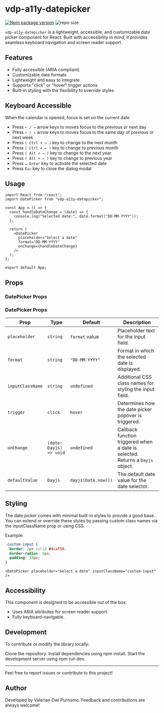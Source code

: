 # vdp-a11y-datepicker

[![Npm package version](https://badgen.net/npm/v/vdp-a11y-datepicker)](https://npmjs.com/package/vdp-a11y-datepicker)
![repo size](https://img.shields.io/github/repo-size/valeriandwi/a11y-datepicker)

`vdp-a11y-datepicker` is a lightweight, accessible, and customizable date picker component for React. Built with accessibility in mind, it provides seamless keyboard navigation and screen reader support.

## Features

- Fully accessible (ARIA compliant)
- Customizable date formats
- Lightweight and easy to integrate
- Supports "click" or "hover" trigger actions
- Built-in styling with the flexibility to override styles

## Keyboard Accessible

When the calendar is opened, focus is set on the current date

- Press `← / →` arrow keys to moves focus to the previous or next day
- Press `↑ / ↓` arrow keys to moves focus to the same day of previous or next week
- Press `( Ctrl + → )` key to change to the next month
- Press `( Ctrl + ← )` key to change to previous month
- Press `( Alt + → )` key to change to the next year
- Press `( Alt + ← )` key to change to previous year
- Press `↵ Enter` key to activate the selected date
- Press `Esc` key to close the dialog modal

## Usage

```tsx
import React from "react";
import DatePicker from "vdp-a11y-datepicker";

const App = () => {
  const handleDateChange = (date) => {
    console.log("Selected date:", date.format("DD-MM-YYYY"));
  };

  return (
    <DatePicker
      placeholder="Select a date"
      format="DD-MM-YYYY"
      onChange={handleDateChange}
    />
  );
};

export default App;
```

## Props

### DatePicker Props

### DatePicker Props

| **Prop**         | **Type**                | **Default**         | **Description**                                                                |
| ---------------- | ----------------------- | ------------------- | ------------------------------------------------------------------------------ |
| `placeholder`    | `string`                | `format` value      | Placeholder text for the input field.                                          |
| `format`         | `string`                | `"DD-MM-YYYY"`      | Format in which the selected date is displayed.                                |
| `inputClassName` | `string`                | `undefined`         | Additional CSS class names for styling the input field.                        |
| `trigger`        | `click`                 | `hover`             | Determines how the date picker popover is triggered.                           |
| `onChange`       | `(date: Dayjs) => void` | `undefined`         | Callback function triggered when a date is selected. Returns a `Dayjs` object. |
| `defaultValue`   | `Dayjs`                 | `dayjs(Date.now())` | The default date value for the date selector.                                  |

## Styling

The date picker comes with minimal built-in styles to provide a good base. You can extend or override these styles by passing custom class names via the inputClassName prop or using CSS.

Example:

```css
.custom-input {
  border: 2px solid #4caf50;
  border-radius: 8px;
  padding: 10px;
}
```

```tsx
<DatePicker placeholder="Select a date" inputClassName="custom-input" />
```

## Accessibility

This component is designed to be accessible out of the box:

- Uses ARIA attributes for screen reader support.
- Fully keyboard-navigable.

## Development

To contribute or modify the library locally:

Clone the repository.
Install dependencies using npm install.
Start the development server using npm run dev.

---

Feel free to report issues or contribute to this project!

## Author

Developed by Valerian Dwi Purnomo. Feedback and contributions are always welcome!
